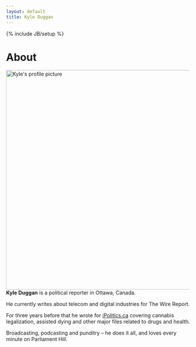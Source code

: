 ```yaml
---
layout: default
title: Kyle Duggan
---
```

{% include JB/setup %}
<div class="page-header">
  <h1>About</h1>
</div>
<div class="container-fluid">
<div class="row-fluid">
<div class="col-md-11">
<div class="media">
  <a class="pull-left" href="#">
    <img class="media-object" data-src="holder.js/64x64">
    <img style="float: right" class="img-responsive" alt="Kyle's profile picture" src=" https://ipolitics.ca/wp-content/uploads/2018/06/Screen-Shot-2018-06-15-at-4.08.30-PM.png" style="padding-right: 0px" width="600">
  </a>
<div class="media-body well">
<p><b>Kyle Duggan</b> is a political reporter in Ottawa, Canada. <br /></p>

<p>He currently writes about telecom and digital industries for The Wire Report. </p>

<p>For three years before that he wrote for <a href="http://www.ipolitics.ca">iPolitics.ca</a> covering cannabis legalization, assisted dying and other major files related to drugs and health. <br /></p>

<p>Broadcasting, podcasting and punditry – he does it all, and loves every minute on Parliament Hill.<br /></p>
</div>
